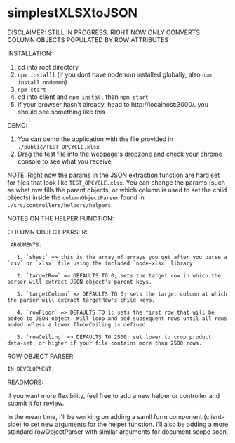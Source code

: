 # simplestXLSXtoJSON

DISCLAIMER:
  STILL IN PROGRESS. RIGHT NOW ONLY CONVERTS COLUMN OBJECTS POPULATED BY ROW ATTRIBUTES

INSTALLATION:
  1. cd into root directory
  2. `npm installl` (if you dont have nodemon installed globally, also `npm install nodemon`)
  3. `npm start`
  4. cd into client and `npm install` then `npm start`
  5. if your browser hasn't already, head to http://localhost:3000/. you should see something like this

DEMO:
  1. You can demo the application with the file provided in `./public/TEST_OPCYCLE.xlsx`
  2. Drag the test file into the webpage's dropzone and check your chrome console to see what you receive

NOTE:
  Right now the params in the JSON extraction function are hard set for files that look like `TEST_OPCYCLE.xlsx`. You can change the params (such as what row fills the parent objects, or which column is used to set the child objects) inside the `columnObjectParser` found in `./src/controllers/helpers/helpers`.

NOTES ON THE HELPER FUNCTION:

  COLUMN OBJECT PARSER:

     ARGUMENTS:

       1. `sheet` => this is the array of arrays you get after you parse a `csv` or `xlsx` file using the included `node-xlsx` library.

       2. `targetRow` => DEFAULTS TO 0; sets the target row in which the parser will extract JSON object's parent keys.

       3. `targetColumn` => DEFAULTS TO 0; sets the target column at which the parser will extract targetRow's child keys.

       4. `rowFloor` => DEFAULTS TO 1: sets the first row that will be added to JSON object. Will loop and add subsequent rows until all rows added unless a lower floorCeiling is defined.

       5. `rowCeiling` => DEFAULTS TO 2500: set lower to crop product data-set, or higher if your file contains more than 2500 rows.

 ROW OBJECT PARSER:

    IN DEVELOPMENT:

 READMORE:

  If you want more flexibility, feel free to add a new helper or controller and submit it for review.

  In the mean time, I'll be working on adding a samll form component (client-side) to set new arguments for the helper function. I'll also be adding a more standard rowObjectParser with similar arguments for document scope soon.
